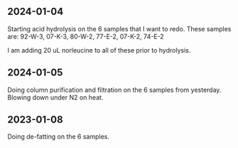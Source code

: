 ## 2024-01-04
Starting acid hydrolysis on the 6 samples that I want to redo.
These samples are: 92-W-3, 07-K-3, 80-W-2, 77-E-2, 07-K-2, 74-E-2

I am adding 20 uL norleucine to all of these prior to hydrolysis. 

## 2024-01-05
Doing column purification and filtration on the 6 samples from yesterday.
Blowing down under N2 on heat.

## 2023-01-08
Doing de-fatting on the 6 samples. 
